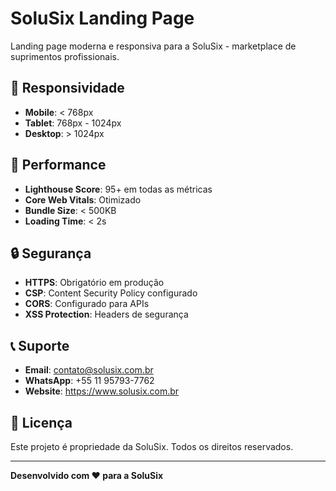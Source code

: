 # SoluSix Landing Page

Landing page moderna e responsiva para a SoluSix - marketplace de suprimentos profissionais.

## 📱 Responsividade

- **Mobile**: < 768px
- **Tablet**: 768px - 1024px
- **Desktop**: > 1024px

## 🎯 Performance

- **Lighthouse Score**: 95+ em todas as métricas
- **Core Web Vitals**: Otimizado
- **Bundle Size**: < 500KB
- **Loading Time**: < 2s

## 🔒 Segurança

- **HTTPS**: Obrigatório em produção
- **CSP**: Content Security Policy configurado
- **CORS**: Configurado para APIs
- **XSS Protection**: Headers de segurança

## 📞 Suporte

- **Email**: contato@solusix.com.br
- **WhatsApp**: +55 11 95793-7762
- **Website**: https://www.solusix.com.br

## 📄 Licença

Este projeto é propriedade da SoluSix. Todos os direitos reservados.

---

**Desenvolvido com ❤️ para a SoluSix**
